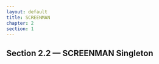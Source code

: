```yaml
---
layout: default
title: SCREENMAN
chapter: 2
section: 1
---
```


## Section 2.2 &mdash; SCREENMAN Singleton